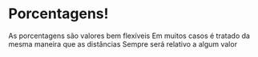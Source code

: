 # Porcentagens!

As porcentagens são valores bem flexíveis
Em muitos casos é tratado da mesma maneira que as distâncias <length>
Sempre será relativo a algum valor